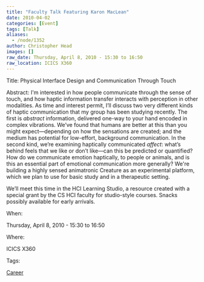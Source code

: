 ```yaml
---
title: "Faculty Talk Featuring Karon MacLean"
date: 2010-04-02
categories: [Event]
tags: [Talk]
aliases:
  - /node/1352
author: Christopher Head
images: []
raw_date: Thursday, April 8, 2010 - 15:30 to 16:50
raw_location: ICICS X360
---
```


Title: Physical Interface Design and Communication Through Touch

Abstract: I'm interested in how people communicate through the sense of touch, and how haptic information transfer interacts with perception in other modalities. As time and interest permit, I’ll discuss two very different kinds of haptic communication that my group has been studying recently. The first is _abstract_ information, delivered one-way to your hand encoded in complex vibrations. We’ve found that humans are better at this than you might expect—depending on how the sensations are created; and the medium has potential for low-effort, background communication. In the second kind, we’re examining haptically communicated _affect_: what’s behind feels that we like or don’t like—can this be predicted or quantified? How do we communicate emotion haptically, to people or animals, and is this an essential part of emotional communication more generally? We're building a highly sensed animatronic Creature as an experimental platform, which we plan to use for basic study and in a therapeutic setting.

We’ll meet this time in the HCI Learning Studio, a resource created with a special grant by the CS HCI faculty for studio-style courses. Snacks possibly available for early arrivals.

When: 

Thursday, April 8, 2010 - 15:30 to 16:50

Where: 

ICICS X360

Tags: 

[Career](/career)

